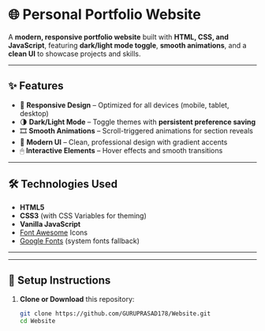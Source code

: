 # 🌐 Personal Portfolio Website  

A **modern, responsive portfolio website** built with **HTML, CSS, and JavaScript**, featuring **dark/light mode toggle**, **smooth animations**, and a **clean UI** to showcase projects and skills.  


---

## ✨ Features  

- 📱 **Responsive Design** – Optimized for all devices (mobile, tablet, desktop)  
- 🌗 **Dark/Light Mode** – Toggle themes with **persistent preference saving**  
- 🎞 **Smooth Animations** – Scroll-triggered animations for section reveals  
- 🎨 **Modern UI** – Clean, professional design with gradient accents  
- 🖱 **Interactive Elements** – Hover effects and smooth transitions  

---

## 🛠️ Technologies Used  

- **HTML5**  
- **CSS3** (with CSS Variables for theming)  
- **Vanilla JavaScript**  
- [Font Awesome](https://fontawesome.com/) Icons  
- [Google Fonts](https://fonts.google.com/) (system fonts fallback)  

---

---

## 🚀 Setup Instructions  

1. **Clone or Download** this repository:  
   ```bash
   git clone https://github.com/GURUPRASAD178/Website.git
   cd Website
 


